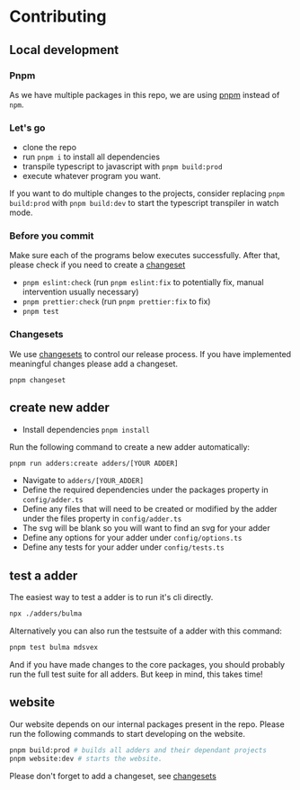 # Contributing

## Local development

### Pnpm

As we have multiple packages in this repo, we are using [pnpm](https://pnpm.io/) instead of `npm`.

### Let's go

-   clone the repo
-   run `pnpm i` to install all dependencies
-   transpile typescript to javascript with `pnpm build:prod`
-   execute whatever program you want.

If you want to do multiple changes to the projects, consider replacing `pnpm build:prod` with `pnpm build:dev` to start the typescript transpiler in watch mode.

### Before you commit

Make sure each of the programs below executes successfully. After that, please check if you need to create a [changeset](#changesets)

-   `pnpm eslint:check` (run `pnpm eslint:fix` to potentially fix, manual intervention usually necessary)
-   `pnpm prettier:check` (run `pnpm prettier:fix` to fix)
-   `pnpm test`

### Changesets

We use [changesets](https://github.com/changesets/changesets/blob/main/docs/adding-a-changeset.md) to control our release process. If you have implemented meaningful changes please add a changeset.

```shell
pnpm changeset
```

## create new adder

-   Install dependencies `pnpm install`

Run the following command to create a new adder automatically:

```bash
pnpm run adders:create adders/[YOUR ADDER]
```

-   Navigate to `adders/[YOUR_ADDER]`
-   Define the required dependencies under the packages property in `config/adder.ts`
-   Define any files that will need to be created or modified by the adder under the files property in `config/adder.ts`
-   The svg will be blank so you will want to find an svg for your adder
-   Define any options for your adder under `config/options.ts`
-   Define any tests for your adder under `config/tests.ts`

## test a adder

The easiest way to test a adder is to run it's cli directly.

```sh
npx ./adders/bulma
```

Alternatively you can also run the testsuite of a adder with this command:

```sh
pnpm test bulma mdsvex
```

And if you have made changes to the core packages, you should probably run the full test suite for all adders. But keep in mind, this takes time!

## website

Our website depends on our internal packages present in the repo. Please run the following commands to start developing on the website.

```sh
pnpm build:prod # builds all adders and their dependant projects
pnpm website:dev # starts the website.
```

Please don't forget to add a changeset, see [changesets](#changesets)
